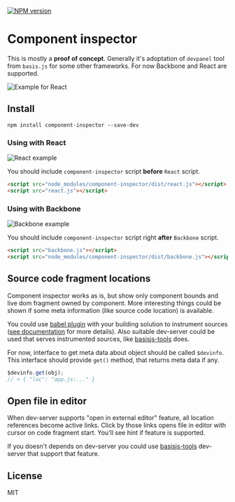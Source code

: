 [![NPM version](https://img.shields.io/npm/v/component-inspector.svg)](https://www.npmjs.com/package/component-inspector)

# Component inspector

This is mostly a **proof of concept**. Generally it's adoptation of `devpanel` tool from `basis.js` for some other frameworks. For now Backbone and React are supported.

![Example for React](https://github.com/lahmatiy/component-inspector/raw/master/docs/img/intro.gif)

## Install

```
npm install component-inspector --save-dev
```

### Using with React

![React example](https://github.com/lahmatiy/component-inspector/raw/master/docs/img/react.png)

You should include `component-inspector` script **before** `React` script.

```html
<script src="node_modules/component-inspector/dist/react.js"></script>
<script src="react.js"></script>
```

### Using with Backbone

![Backbone example](https://github.com/lahmatiy/component-inspector/raw/master/docs/img/backbone.png)

You should include `component-inspector` script right **after** `Backbone` script.

```html
<script src="backbone.js"></script>
<script src="node_modules/component-inspector/dist/backbone.js"></script>
```

## Source code fragment locations

Component inspector works as is, but show only component bounds and live dom fragment owned by component. More interesting things could be shown if some meta information (like source code location) is available.

You could use [babel plugin](https://github.com/restrry/babel-plugin-source-wrapper) with your building solution to instrument sources ([see documentation](https://github.com/restrry/babel-plugin-source-wrapper) for more details). Also suitable dev-server could be used that serves instrumented sources, like [basisjs-tools](https://github.com/basisjs/basisjs-tools-instrumenter) does.

For now, interface to get meta data about object should be called `$devinfo`. This interface should provide `get()` method, that returns meta data if any.

```js
$devinfo.get(obj);
// > { "loc": "app.js:..." }
```

## Open file in editor

When dev-server supports "open in external editor" feature, all location references become active links. Click by those links opens file in editor with cursor on code fragment start. You'll see hint if feature is supported.

If you doesn't depends on dev-server you could use [basisjs-tools](https://github.com/basisjs/basisjs-tools) dev-server that support that feature.

## License

MIT
